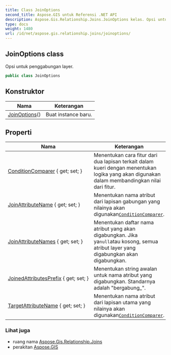```yaml
---
title: Class JoinOptions
second_title: Aspose.GIS untuk Referensi .NET API
description: Aspose.Gis.Relationship.Joins.JoinOptions kelas. Opsi untuk penggabungan layer.
type: docs
weight: 1480
url: /id/net/aspose.gis.relationship.joins/joinoptions/
---
```

## JoinOptions class

Opsi untuk penggabungan layer.

```csharp
public class JoinOptions
```

## Konstruktor

| Nama | Keterangan |
| --- | --- |
| [JoinOptions](joinoptions/)() | Buat instance baru. |

## Properti

| Nama | Keterangan |
| --- | --- |
| [ConditionComparer](../../aspose.gis.relationship.joins/joinoptions/conditioncomparer/) { get; set; } | Menentukan cara fitur dari dua lapisan terkait dalam kueri dengan menentukan logika yang akan digunakan dalam membandingkan nilai dari fitur. |
| [JoinAttributeName](../../aspose.gis.relationship.joins/joinoptions/joinattributename/) { get; set; } | Menentukan nama atribut dari lapisan gabungan yang nilainya akan digunakan[`ConditionComparer`](./conditioncomparer/). |
| [JoinAttributeNames](../../aspose.gis.relationship.joins/joinoptions/joinattributenames/) { get; set; } | Menentukan daftar nama atribut yang akan digabungkan. Jika ya`null`atau kosong, semua atribut layer yang digabungkan akan digabungkan. |
| [JoinedAttributesPrefix](../../aspose.gis.relationship.joins/joinoptions/joinedattributesprefix/) { get; set; } | Menentukan string awalan untuk nama atribut yang digabungkan. Standarnya adalah "bergabung_". |
| [TargetAttributeName](../../aspose.gis.relationship.joins/joinoptions/targetattributename/) { get; set; } | Menentukan nama atribut dari lapisan utama yang nilainya akan digunakan[`ConditionComparer`](./conditioncomparer/). |

### Lihat juga

* ruang nama [Aspose.Gis.Relationship.Joins](../../aspose.gis.relationship.joins/)
* perakitan [Aspose.GIS](../../)


